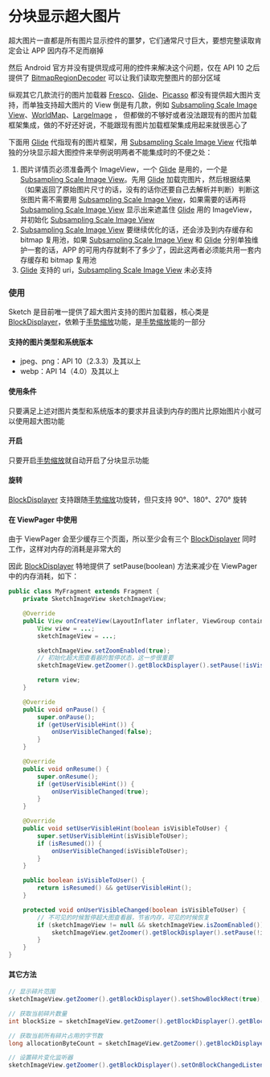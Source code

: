 # 分块显示超大图片

超大图片一直都是所有图片显示控件的噩梦，它们通常尺寸巨大，要想完整读取肯定会让 APP 因内存不足而崩掉

然后 Android 官方并没有提供现成可用的控件来解决这个问题，仅在 API 10 之后提供了 [BitmapRegionDecoder] 可以让我们读取完整图片的部分区域

纵观其它几款流行的图片加载器 [Fresco]、[Glide]、[Picasso] 都没有提供超大图片支持，而单独支持超大图片的 View 倒是有几款，例如 [Subsampling Scale Image View]、[WorldMap]、[LargeImage] ， 但都做的不够好或者没法跟现有的图片加载框架集成，做的不好还好说，不能跟现有图片加载框架集成用起来就很恶心了

下面用 [Glide] 代指现有的图片框架，用 [Subsampling Scale Image View] 代指单独的分块显示超大图控件来举例说明两者不能集成时的不便之处：

1. 图片详情页必须准备两个 ImageView，一个 [Glide] 是用的，一个是 [Subsampling Scale Image View]。先用 [Glide] 加载完图片，然后根据结果（如果返回了原始图片尺寸的话，没有的话你还要自己去解析并判断）判断这张图片需不需要用 [Subsampling Scale Image View]，如果需要的话再将 [Subsampling Scale Image View] 显示出来遮盖住 [Glide] 用的 ImageView，并初始化 [Subsampling Scale Image View]
2. [Subsampling Scale Image View] 要继续优化的话，还会涉及到内存缓存和 bitmap 复用池，如果 [Subsampling Scale Image View] 和 [Glide] 分别单独维护一套的话，APP 的可用内存就剩不了多少了，因此这两者必须能共用一套内存缓存和 bitmap 复用池
3. [Glide] 支持的 uri，[Subsampling Scale Image View] 未必支持

### 使用

Sketch 是目前唯一提供了超大图片支持的图片加载器，核心类是 [BlockDisplayer]，依赖于[手势缩放][zoom]功能，是[手势缩放][zoom]能的一部分

#### 支持的图片类型和系统版本
* jpeg、png：API 10（2.3.3）及其以上
* webp：API 14（4.0）及其以上

#### 使用条件

只要满足上述对图片类型和系统版本的要求并且读到内存的图片比原始图片小就可以使用超大图功能

#### 开启

只要开启[手势缩放][zoom]就自动开启了分块显示功能

#### 旋转

[BlockDisplayer] 支持跟随[手势缩放][zoom]功旋转，但只支持 90°、180°、270° 旋转

#### 在 ViewPager 中使用

由于 ViewPager 会至少缓存三个页面，所以至少会有三个 [BlockDisplayer] 同时工作，这样对内存的消耗是非常大的

因此 [BlockDisplayer] 特地提供了 setPause(boolean) 方法来减少在 ViewPager 中的内存消耗，如下：

```java
public class MyFragment extends Fragment {
    private SketchImageView sketchImageView;

    @Override
    public View onCreateView(LayoutInflater inflater, ViewGroup container, Bundle savedInstanceState) {
        View view = ...;
        sketchImageView = ...;

        sketchImageView.setZoomEnabled(true);
        // 初始化超大图查看器的暂停状态，这一步很重要
        sketchImageView.getZoomer().getBlockDisplayer().setPause(!isVisibleToUser());

        return view;
    }

    @Override
    public void onPause() {
        super.onPause();
        if (getUserVisibleHint()) {
            onUserVisibleChanged(false);
        }
    }

    @Override
    public void onResume() {
        super.onResume();
        if (getUserVisibleHint()) {
            onUserVisibleChanged(true);
        }
    }

    @Override
    public void setUserVisibleHint(boolean isVisibleToUser) {
        super.setUserVisibleHint(isVisibleToUser);
        if (isResumed()) {
            onUserVisibleChanged(isVisibleToUser);
        }
    }

    public boolean isVisibleToUser() {
        return isResumed() && getUserVisibleHint();
    }

    protected void onUserVisibleChanged(boolean isVisibleToUser) {
        // 不可见的时候暂停超大图查看器，节省内存，可见的时候恢复
        if (sketchImageView != null && sketchImageView.isZoomEnabled()) {
            sketchImageView.getZoomer().getBlockDisplayer().setPause(!isVisibleToUser);
        }
    }
}
```

#### 其它方法

```java
// 显示碎片范围
sketchImageView.getZoomer().getBlockDisplayer().setShowBlockRect(true);

// 获取当前碎片数量
int blockSize = sketchImageView.getZoomer().getBlockDisplayer().getBlockSize();

// 获取当前所有碎片占用的字节数
long allocationByteCount = sketchImageView.getZoomer().getBlockDisplayer().getAllocationByteCount();

// 设置碎片变化监听器
sketchImageView.getZoomer().getBlockDisplayer().setOnBlockChangedListener(BlockDisplayer.OnBlockChangedListener)
```

[BitmapRegionDecoder]: https://developer.android.google.cn/reference/android/graphics/BitmapRegionDecoder.html
[Fresco]: https://github.com/facebook/fresco
[Glide]: https://github.com/bumptech/glide
[Picasso]: https://github.com/square/picasso
[WorldMap]: https://github.com/johnnylambada/WorldMap
[Subsampling Scale Image View]: https://github.com/davemorrissey/subsampling-scale-image-view
[LargeImage]: https://github.com/LuckyJayce/LargeImage
[BlockDisplayer]: ../../sketch/src/main/java/me/panpf/sketch/zoom/BlockDisplayer.java
[zoom]: zoom.md
